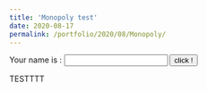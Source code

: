 ```yaml
--- 
title: 'Monopoly test' 
date: 2020-08-17 
permalink: /portfolio/2020/08/Monopoly/ 
---
```

<script type="text/javascript" src="/src/brython.js"></script>
<body onload="brython(1)">

<script type="text/python">
from browser import document, alert

def echo(ev):
    alert("Hello {} !".format(document["zone"].value))

document["test"].bind("click", echo)
</script>
<p>Your name is : <input id="zone" autocomplete="off">
<button id="test">click !</button>
</body>

TESTTTT